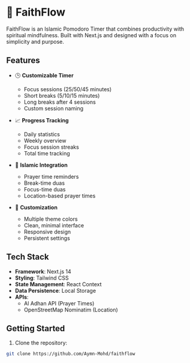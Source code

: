 # 🕋 FaithFlow

FaithFlow is an Islamic Pomodoro Timer that combines productivity with spiritual mindfulness. Built with Next.js and designed with a focus on simplicity and purpose.

## Features

- 🕒 **Customizable Timer**
  - Focus sessions (25/50/45 minutes)
  - Short breaks (5/10/15 minutes)
  - Long breaks after 4 sessions
  - Custom session naming

- 📈 **Progress Tracking**
  - Daily statistics
  - Weekly overview
  - Focus session streaks
  - Total time tracking

- 🌙 **Islamic Integration**
  - Prayer time reminders
  - Break-time duas
  - Focus-time duas
  - Location-based prayer times

- 🎨 **Customization**
  - Multiple theme colors
  - Clean, minimal interface
  - Responsive design
  - Persistent settings

## Tech Stack

- **Framework**: Next.js 14
- **Styling**: Tailwind CSS
- **State Management**: React Context
- **Data Persistence**: Local Storage
- **APIs**:
  - Al Adhan API (Prayer Times)
  - OpenStreetMap Nominatim (Location)

## Getting Started

1. Clone the repository:

```bash
git clone https://github.com/Aymn-Mohd/faithflow
